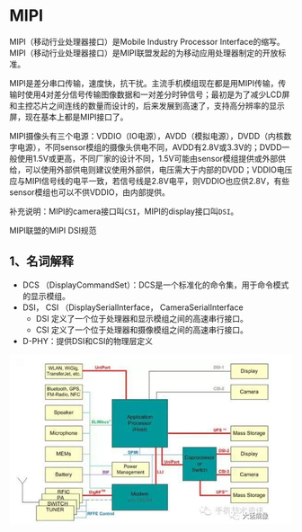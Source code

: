 # MIPI

MIPI（移动行业处理器接口）是Mobile Industry Processor Interface的缩写。MIPI（移动行业处理器接口）是MIPI联盟发起的为移动应用处理器制定的开放标准。

MIPI是差分串口传输，速度快，抗干扰。主流手机模组现在都是用MIPI传输，传输时使用4对差分信号传输图像数据和一对差分时钟信号；最初是为了减少LCD屏和主控芯片之间连线的数量而设计的，后来发展到高速了，支持高分辨率的显示屏，现在基本上都是MIPI接口了。

MIPI摄像头有三个电源：VDDIO（IO电源），AVDD（模拟电源），DVDD（内核数字电源），不同sensor模组的摄像头供电不同，AVDD有2.8V或3.3V的；DVDD一般使用1.5V或更高，不同厂家的设计不同，1.5V可能由sensor模组提供或外部供给，可以使用外部供电则建议使用外部供，电压需大于内部的DVDD；VDDIO电压应与MIPI信号线的电平一致，若信号线是2.8V电平，则VDDIO也应供2.8V，有些sensor模组也可以不供VDDIO，由内部提供。

补充说明：MIPI的camera接口叫`CSI`，MIPI的display接口叫`DSI`。

MIPI联盟的MIPI DSI规范
　　
## 1、名词解释

* DCS （DisplayCommandSet）：DCS是一个标准化的命令集，用于命令模式的显示模组。
* DSI， CSI （DisplaySerialInterface， CameraSerialInterface
	* DSI 定义了一个位于处理器和显示模组之间的高速串行接口。
	* CSI 定义了一个位于处理器和摄像模组之间的高速串行接口。
* D-PHY：提供DSI和CSI的物理层定义


![mipi架构](image/camera_mipi.png)